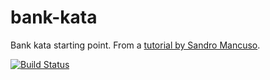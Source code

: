 # bank-kata
Bank kata starting point. From a [tutorial by Sandro Mancuso](https://github.com/sandromancuso/Bank-kata).

[![Build Status](https://travis-ci.org/fmacicasan/bank-kata.svg?branch=master)](https://travis-ci.org/fmacicasan/bank-kata)